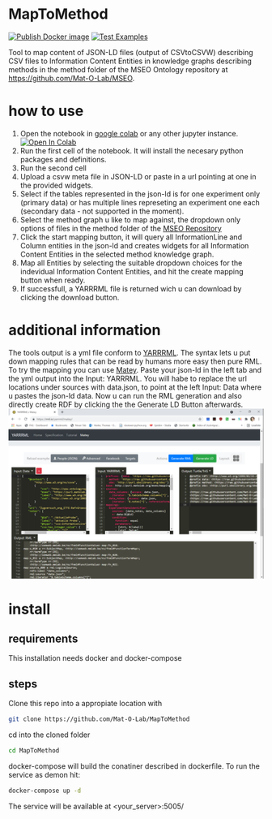 # MapToMethod
[![Publish Docker image](https://github.com/Mat-O-Lab/MapToMethod/actions/workflows/PublishContainer.yml/badge.svg)](https://github.com/Mat-O-Lab/MapToMethod/actions/workflows/PublishContainer.yml)
[![Test Examples](https://github.com/Mat-O-Lab/MapToMethod/actions/workflows/TestExamples.yml/badge.svg?branch=main&event=push)](https://github.com/Mat-O-Lab/MapToMethod/actions/workflows/TestExamples.yml)

Tool to map content of JSON-LD files (output of CSVtoCSVW) describing CSV files to Information Content Entities in knowledge graphs describing methods in the method folder of the MSEO Ontology repository at https://github.com/Mat-O-Lab/MSEO.

# how to use
1. Open the notebook in [google colab](https://colab.research.google.com) or any other jupyter instance.
[![Open In Colab](https://colab.research.google.com/assets/colab-badge.svg)](https://colab.research.google.com/github/Mat-O-Lab/MapToMethod/blob/main/maptomethod.ipynb)
3. Run the first cell of the notebook. It will install the necesary python packages and definitions.
4. Run the second cell
5. Upload a csvw meta file in JSON-LD or paste in a url pointing at one in the provided widgets.
6. Select if the tables represented in the json-ld is for one experiment only (primary data) or has multiple lines represeting an experiment one each (secondary data - not supported in the moment).
7. Select the method graph u like to map against, the dropdown only options of files in the method folder of the [MSEO Repository](https://github.com/Mat-O-Lab/MSEO)
8. Click the start mapping button, it will query all InformationLine and Column entities in the json-ld and creates widgets for all Information Content Entities in the selected method knowledge graph. 
9. Map all Entities by selecting the suitable dropdown choices for the indevidual Information Content Entities, and hit the create mapping button when ready.
10. If successfull, a YARRRML file is returned wich u can download by clicking the download button.

# additional information
The tools output is a yml file conform to [YARRRML](https://rml.io/yarrrml). The syntax lets u put down mapping rules that can be read by humans more easy then pure RML.
To try the mapping you can use [Matey](https://rml.io/yarrrml/matey/). Paste your json-ld in the left tab and the yml output into the Input: YARRRML.
You will habe to replace the url locations under sources with data.json, to point at the left Input: Data where u pastes the json-ld data.
Now u can run the RML generation and also directly create RDF by clicking the the Generate LD Button afterwards. 
![Matey Example](./screenshots/matey.png)

# install
## requirements
This installation needs docker and docker-compose
## steps
Clone this repo into a appropiate location with
```bash
git clone https://github.com/Mat-O-Lab/MapToMethod
```
cd into the cloned folder
```bash
cd MapToMethod
```
docker-compose will build the conatiner described in dockerfile. To run the service as demon hit:
```bash
docker-compose up -d
```
The service will be available at <your_server>:5005/